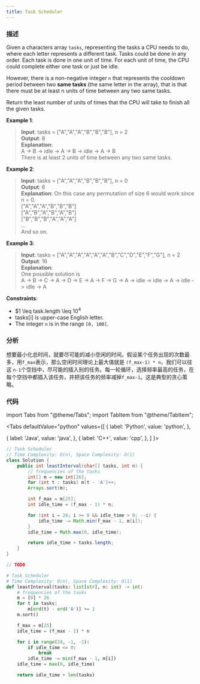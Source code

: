```yaml
---
title: Task Scheduler
---
```


### 描述

Given a characters array `tasks`, representing the tasks a CPU needs to do, where each letter represents a different task. Tasks could be done in any order. Each task is done in one unit of time. For each unit of time, the CPU could complete either one task or just be idle.

However, there is a non-negative integer `n` that represents the cooldown period between two **same tasks** (the same letter in the array), that is that there must be at least n units of time between any two same tasks.

Return the least number of units of times that the CPU will take to finish all the given tasks.

**Example 1**:

> **Input**: tasks = ["A","A","A","B","B","B"], n = 2  
> **Output**: 8  
> **Explanation**:  
> A -> B -> idle -> A -> B -> idle -> A -> B  
> There is at least 2 units of time between any two same tasks.

**Example 2**:

> **Input**: tasks = ["A","A","A","B","B","B"], n = 0  
> **Output**: 6  
> **Explanation**: On this case any permutation of size 6 would work since n = 0.  
> ["A","A","A","B","B","B"]  
> ["A","B","A","B","A","B"]  
> ["B","B","B","A","A","A"]  
> ...  
> And so on.

**Example 3**:

> **Input**: tasks = ["A","A","A","A","A","A","B","C","D","E","F","G"], n = 2  
> **Output**: 16  
> **Explanation**:  
> One possible solution is  
> A -> B -> C -> A -> D -> E -> A -> F -> G -> A -> idle -> idle -> A -> idle -> idle -> A

**Constraints**:

- $1 \leq task.length \leq $10^4$
- tasks[i] is upper-case English letter.
- The integer `n` is in the range `[0, 100]`.

### 分析

想要最小化总时间，就要尽可能的减小空闲的时间。假设某个任务出现的次数最多，用`f_max`表示，那么空闲时间理论上最大值就是 `(f_max-1) * n`，我们可以往这 `n-1`个空挡中，尽可能的插入别的任务。每一轮循环，选择频率最高的任务，在每个空挡中都插入该任务，并把该任务的频率减掉`f_max-1`。这是典型的贪心策略。

### 代码

import Tabs from "@theme/Tabs";
import TabItem from "@theme/TabItem";

<Tabs
defaultValue="python"
values={[
{ label: 'Python', value: 'python', },

{ label: 'Java', value: 'java', },
{ label: 'C++', value: 'cpp', },
]
}>
<TabItem value="java">

```java
// Task Scheduler
// Time Complexity: O(n), Space Complexity: O(1)
class Solution {
    public int leastInterval(char[] tasks, int n) {
        // frequencies of the tasks
        int[] m = new int[26];
        for (int t : tasks) m[t - 'A']++;
        Arrays.sort(m);

        int f_max = m[25];
        int idle_time = (f_max - 1) * n;

        for (int i = 24; i >= 0 && idle_time > 0; --i) {
            idle_time -= Math.min(f_max - 1, m[i]);
        }
        idle_time = Math.max(0, idle_time);

        return idle_time + tasks.length;
    }
}
```

</TabItem>
<TabItem value="cpp">

```cpp
// TODO
```

</TabItem>

<TabItem value="python">

```python
# Task Scheduler
# Time Complexity: O(n), Space Complexity: O(1)
def leastInterval(tasks: list[str], n: int) -> int:
    # frequencies of the tasks
    m = [0] * 26
    for t in tasks:
        m[ord(t) - ord('A')] += 1
    m.sort()

    f_max = m[25]
    idle_time = (f_max - 1) * n

    for i in range(24, -1, -1):
        if idle_time <= 0:
            break
        idle_time -= min(f_max - 1, m[i])
    idle_time = max(0, idle_time)

    return idle_time + len(tasks)
```

</TabItem>
</Tabs>
